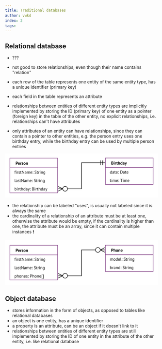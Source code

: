 ```yaml
---
title: Traditional databases
author: vwkd
index: 2
tags:
---
```


## Relational database

- ???
- not good to store relationships, even though their name contains "relation"

- each row of the table represents one entity of the same entity type, has a unique identifier (primary key)
- each field in the table represents an attribute
- relationships between entities of different entity types are implicitly implemented by storing the ID (primary key) of one entity as a pointer (foreign key) in the table of the other entity, no explicit relationships, i.e. relationships can't have attributes
- only attributes of an entity can have relationships, since they can contain a pointer to other entities, e.g. the person entry uses one birthday entry, while the birthday entry can be used by multiple person entries

![Person entity type with birthday attribute and "use" relationship to Birthday entity type with cardinality one](er4.svg)

- the relationship can be labeled "uses", is usually not labeled since it is always the same
- the cardinality of a relationship of an attribute must be at least one, otherwise the attribute would be empty, if the cardinality is higher than one, the attribute must be an array, since it can contain multiple instances ❗️

![Person entity type with phone attribute array and "use" relationship to Phone entity type with cardinality one or more](er5.svg)



## Object database

- stores information in the form of objects, as opposed to tables like relational databases
- an object is one entity, has a unique identifier
- a property is an attribute, can be an object if it doesn't link to it
- relationships between entities of different entity types are still implemented by storing the ID of one entity in the attribute of the other entity, i.e. like relational database